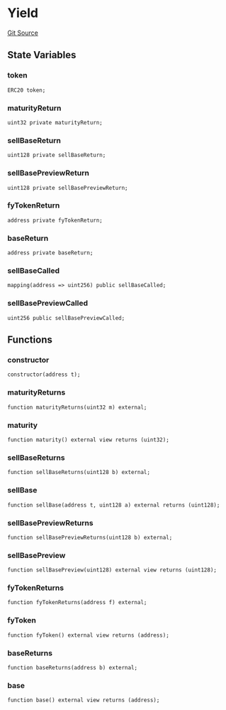 # Yield
[Git Source](https://github.com/Swivel-Finance/illuminate/blob/7162e4822e4bbebd99b67c43e703ecedf92a2138/src/mocks/Yield.sol)


## State Variables
### token

```solidity
ERC20 token;
```


### maturityReturn

```solidity
uint32 private maturityReturn;
```


### sellBaseReturn

```solidity
uint128 private sellBaseReturn;
```


### sellBasePreviewReturn

```solidity
uint128 private sellBasePreviewReturn;
```


### fyTokenReturn

```solidity
address private fyTokenReturn;
```


### baseReturn

```solidity
address private baseReturn;
```


### sellBaseCalled

```solidity
mapping(address => uint256) public sellBaseCalled;
```


### sellBasePreviewCalled

```solidity
uint256 public sellBasePreviewCalled;
```


## Functions
### constructor


```solidity
constructor(address t);
```

### maturityReturns


```solidity
function maturityReturns(uint32 m) external;
```

### maturity


```solidity
function maturity() external view returns (uint32);
```

### sellBaseReturns


```solidity
function sellBaseReturns(uint128 b) external;
```

### sellBase


```solidity
function sellBase(address t, uint128 a) external returns (uint128);
```

### sellBasePreviewReturns


```solidity
function sellBasePreviewReturns(uint128 b) external;
```

### sellBasePreview


```solidity
function sellBasePreview(uint128) external view returns (uint128);
```

### fyTokenReturns


```solidity
function fyTokenReturns(address f) external;
```

### fyToken


```solidity
function fyToken() external view returns (address);
```

### baseReturns


```solidity
function baseReturns(address b) external;
```

### base


```solidity
function base() external view returns (address);
```

